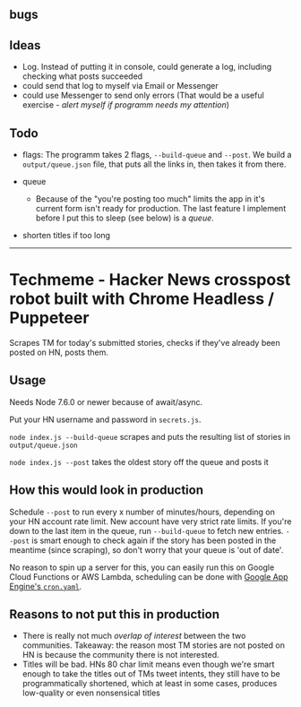 ## bugs

## Ideas

- Log. Instead of putting it in console, could generate a log, including checking what posts succeeded
- could send that log to myself via Email or Messenger
- could use Messenger to send only errors (That would be a useful exercise - *alert myself if programm needs my attention*)

## Todo

- flags: The programm takes 2 flags, `--build-queue` and `--post`. We build a `output/queue.json` file, that puts all the links in, then takes it from there.

- queue
  + Because of the "you're posting too much" limits the app in it's current form isn't ready for production. The last feature I implement before I put this to sleep (see below) is a *queue*.

- shorten titles if too long

---

# Techmeme - Hacker News crosspost robot built with Chrome Headless / Puppeteer

Scrapes TM for today's submitted stories, checks if they've already been posted on HN, posts them.

## Usage

Needs Node 7.6.0 or newer because of await/async.

Put your HN username and password in `secrets.js`.

`node index.js --build-queue` scrapes and puts the resulting list of stories in `output/queue.json`

`node index.js --post` takes the oldest story off the queue and posts it

## How this would look in production

Schedule `--post` to run every x number of minutes/hours, depending on your HN account rate limit. New account have very strict rate limits. If you're down to the last item in the queue, run `--build-queue` to fetch new entries. `--post` is smart enough to check again if the story has been posted in the meantime (since scraping), so don't worry that your queue is 'out of date'.

No reason to spin up a server for this, you can easily run this on Google Cloud Functions or AWS Lambda, scheduling can be done with [Google App Engine's `cron.yaml`](https://cloud.google.com/appengine/docs/flexible/nodejs/scheduling-jobs-with-cron-yaml).

## Reasons to not put this in production

- There is really not much *overlap of interest* between the two communities. Takeaway: the reason most TM stories are not posted on HN is because the community there is not interested.
- Titles will be bad. HNs 80 char limit means even though we're smart enough to take the titles out of TMs tweet intents, they still have to be programmatically shortened, which at least in some cases, produces low-quality or even nonsensical titles


